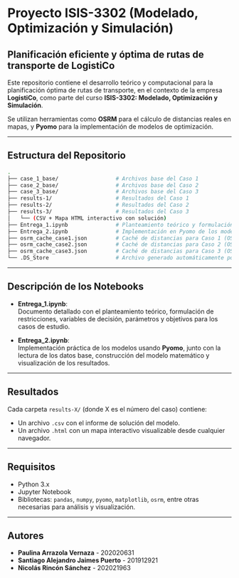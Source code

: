 
# Proyecto ISIS-3302 (Modelado, Optimización y Simulación)  
## Planificación eficiente y óptima de rutas de transporte de **LogistiCo**

Este repositorio contiene el desarrollo teórico y computacional para la planificación óptima de rutas de transporte, en el contexto de la empresa **LogistiCo**, como parte del curso **ISIS-3302: Modelado, Optimización y Simulación**.

Se utilizan herramientas como **OSRM** para el cálculo de distancias reales en mapas, y **Pyomo** para la implementación de modelos de optimización.

---

## Estructura del Repositorio

```bash
.
├── case_1_base/                  # Archivos base del Caso 1
├── case_2_base/                  # Archivos base del Caso 2
├── case_3_base/                  # Archivos base del Caso 3
├── results-1/                    # Resultados del Caso 1
├── results-2/                    # Resultados del Caso 2
├── results-3/                    # Resultados del Caso 3
│   └── (CSV + Mapa HTML interactivo con solución)
├── Entrega_1.ipynb               # Planteamiento teórico y formulación matemática
├── Entrega_2.ipynb               # Implementación en Pyomo de los modelos
├── osrm_cache_case1.json         # Caché de distancias para Caso 1 (OSRM)
├── osrm_cache_case2.json         # Caché de distancias para Caso 2 (OSRM)
├── osrm_cache_case3.json         # Caché de distancias para Caso 3 (OSRM)
└── .DS_Store                     # Archivo generado automáticamente por macOS (puede ignorarse)
```

---

## Descripción de los Notebooks

- **Entrega_1.ipynb**:  
  Documento detallado con el planteamiento teórico, formulación de restricciones, variables de decisión, parámetros y objetivos para los casos de estudio.

- **Entrega_2.ipynb**:  
  Implementación práctica de los modelos usando **Pyomo**, junto con la lectura de los datos base, construcción del modelo matemático y visualización de los resultados.

---

## Resultados

Cada carpeta `results-X/` (donde X es el número del caso) contiene:

- Un archivo `.csv` con el informe de solución del modelo.
- Un archivo `.html` con un mapa interactivo visualizable desde cualquier navegador.

---

## Requisitos

- Python 3.x  
- Jupyter Notebook  
- Bibliotecas: `pandas`, `numpy`, `pyomo`, `matplotlib`, `osrm`, entre otras necesarias para análisis y visualización.

---

## Autores

- **Paulina Arrazola Vernaza** - 202020631  
- **Santiago Alejandro Jaimes Puerto** - 201912921  
- **Nicolás Rincón Sánchez** - 202021963
